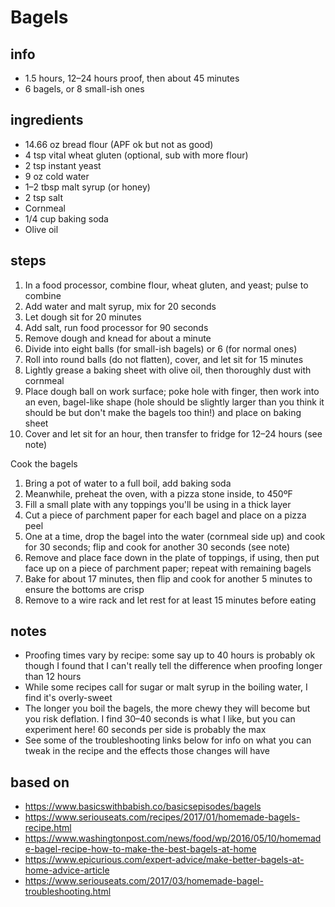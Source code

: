 # Bagels

## info  
* 1.5 hours, 12–24 hours proof, then about 45 minutes  
* 6 bagels, or 8 small-ish ones  

## ingredients
* 14.66 oz bread flour (APF ok but not as good)  
* 4 tsp vital wheat gluten (optional, sub with more flour)  
* 2 tsp instant yeast  
* 9 oz cold water  
* 1–2 tbsp malt syrup (or honey)  
* 2 tsp salt  
* Cornmeal  
* 1/4 cup baking soda  
* Olive oil  

## steps  
1. In a food processor, combine flour, wheat gluten, and yeast; pulse to combine  
2. Add water and malt syrup, mix for 20 seconds  
3. Let dough sit for 20 minutes  
4. Add salt, run food processor for 90 seconds  
5. Remove dough and knead for about a minute  
6. Divide into eight balls (for small-ish bagels) or 6 (for normal ones)  
7. Roll into round balls (do not flatten), cover, and let sit for 15 minutes  
8. Lightly grease a baking sheet with olive oil, then thoroughly dust with cornmeal  
9. Place dough ball on work surface; poke hole with finger, then work into an even, bagel-like shape (hole should be slightly larger than you think it should be but don't make the bagels too thin!) and place on baking sheet  
10. Cover and let sit for an hour, then transfer to fridge for 12–24 hours (see note)  

Cook the bagels  
1. Bring a pot of water to a full boil, add baking soda  
2. Meanwhile, preheat the oven, with a pizza stone inside, to 450ºF  
3. Fill a small plate with any toppings you'll be using in a thick layer  
4. Cut a piece of parchment paper for each bagel and place on a pizza peel  
5. One at a time, drop the bagel into the water (cornmeal side up) and cook for 30 seconds; flip and cook for another 30 seconds (see note)  
6. Remove and place face down in the plate of toppings, if using, then put face up on a piece of parchment paper; repeat with remaining bagels  
6. Bake for about 17 minutes, then flip and cook for another 5 minutes to ensure the bottoms are crisp  
7. Remove to a wire rack and let rest for at least 15 minutes before eating  

## notes  
* Proofing times vary by recipe: some say up to 40 hours is probably ok though I found that I can't really tell the difference when proofing longer than 12 hours  
* While some recipes call for sugar or malt syrup in the boiling water, I find it's overly-sweet  
* The longer you boil the bagels, the more chewy they will become but you risk deflation. I find 30–40 seconds is what I like, but you can experiment here! 60 seconds per side is probably the max  
* See some of the troubleshooting links below for info on what you can tweak in the recipe and the effects those changes will have

## based on  
* https://www.basicswithbabish.co/basicsepisodes/bagels  
* https://www.seriouseats.com/recipes/2017/01/homemade-bagels-recipe.html  
* https://www.washingtonpost.com/news/food/wp/2016/05/10/homemade-bagel-recipe-how-to-make-the-best-bagels-at-home  
* https://www.epicurious.com/expert-advice/make-better-bagels-at-home-advice-article  
* https://www.seriouseats.com/2017/03/homemade-bagel-troubleshooting.html  


